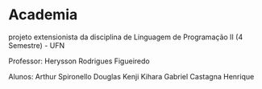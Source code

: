 # Academia
projeto extensionista da disciplina de Linguagem de Programação II (4 Semestre) - UFN

Professor:
Herysson Rodrigues Figueiredo

Alunos:
Arthur Spironello
Douglas Kenji Kihara
Gabriel Castagna Henrique
